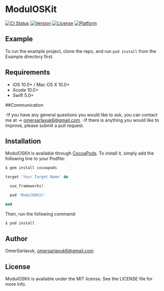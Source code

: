 # ModulOSKit

[![CI Status](https://img.shields.io/travis/OmerSarlavuk/ModulOSKit.svg?style=flat)](https://travis-ci.org/OmerSarlavuk/ModulOSKit)
[![Version](https://img.shields.io/cocoapods/v/ModulOSKit.svg?style=flat)](https://cocoapods.org/pods/ModulOSKit)
[![License](https://img.shields.io/cocoapods/l/ModulOSKit.svg?style=flat)](https://cocoapods.org/pods/ModulOSKit)
[![Platform](https://img.shields.io/cocoapods/p/ModulOSKit.svg?style=flat)](https://cocoapods.org/pods/ModulOSKit)

## Example

To run the example project, clone the repo, and run `pod install` from the Example directory first.

## Requirements

- iOS 10.0+ / Mac OS X 10.0+
- Xcode 10.0+
- Swift 5.0+


##Communication

-If you have any general questions you would like to ask, you can contact me at -> omersarlavuk6@gmail.com.
-If there is anything you would like to improve, please submit a pull request.

## Installation


ModulOSKit is available through [CocoaPods](https://cocoapods.org). To install
it, simply add the following line to your Podfile:

```bash
$ gem install cocoapods
```


```ruby
target 'Your Target Name' do

  use_frameworks!

  pod 'ModulOSKit'

end
```


Then, run the following command:

```bash
$ pod install
```


## Author

OmerSarlavuk, omersarlavuk6@gmail.com

## License

ModulOSKit is available under the MIT license. See the LICENSE file for more info.
